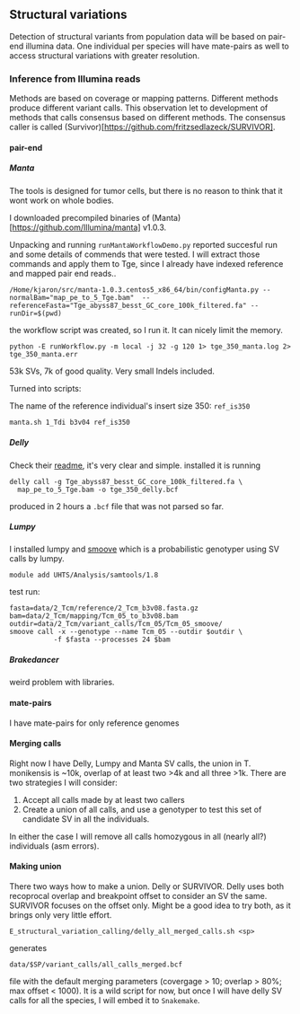 ## Structural variations

Detection of structural variants from population data will be based on pair-end illumina data.
One individual per species will have mate-pairs as well to access structural variations
with greater resolution.

### Inference from Illumina reads

Methods are based on coverage or mapping patterns. Different methods produce different variant calls. This observation let to development of methods that calls consensus based on different methods. The consensus caller is called (Survivor)[https://github.com/fritzsedlazeck/SURVIVOR].

#### pair-end

##### Manta

The tools is designed for tumor cells, but there is no reason to think that it wont work on whole bodies.

I downloaded precompiled binaries of (Manta)[https://github.com/Illumina/manta] v1.0.3.

Unpacking and running `runMantaWorkflowDemo.py` reported succesful run and some details of commends that were tested. I will extract those commands and apply them to Tge, since I already have indexed reference and mapped pair end reads..

```
/Home/kjaron/src/manta-1.0.3.centos5_x86_64/bin/configManta.py --normalBam="map_pe_to_5_Tge.bam"  --referenceFasta="Tge_abyss87_besst_GC_core_100k_filtered.fa" --runDir=$(pwd)
```

the workflow script was created, so I run it. It can nicely limit the memory.

```
python -E runWorkflow.py -m local -j 32 -g 120 1> tge_350_manta.log 2> tge_350_manta.err
```

53k SVs, 7k of good quality. Very small Indels included.

Turned into scripts:

The name of the reference individual's insert size 350: `ref_is350`

```bash
manta.sh 1_Tdi b3v04 ref_is350
```

##### Delly

Check their [readme](https://github.com/dellytools/delly#germline-sv-calling), it's very clear and simple. installed it is running

```
delly call -g Tge_abyss87_besst_GC_core_100k_filtered.fa \
  map_pe_to_5_Tge.bam -o tge_350_delly.bcf
```

produced in 2 hours a `.bcf` file that was not parsed so far.

##### Lumpy

I installed lumpy and [smoove](https://brentp.github.io/post/smoove/) which is a probabilistic genotyper using SV calls by lumpy.

```
module add UHTS/Analysis/samtools/1.8
```

test run:

```
fasta=data/2_Tcm/reference/2_Tcm_b3v08.fasta.gz
bam=data/2_Tcm/mapping/Tcm_05_to_b3v08.bam
outdir=data/2_Tcm/variant_calls/Tcm_05/Tcm_05_smoove/
smoove call -x --genotype --name Tcm_05 --outdir $outdir \
           -f $fasta --processes 24 $bam
```


##### Brakedancer

weird problem with libraries.

#### mate-pairs

I have mate-pairs for only reference genomes

#### Merging calls

Right now I have Delly, Lumpy and Manta SV calls, the union in T. monikensis is ~10k, overlap of at least two >4k and all three >1k. There are two strategies I will consider:

1. Accept all calls made by at least two callers
2. Create a union of all calls, and use a genotyper to test this set of candidate SV in all the individuals.

In either the case I will remove all calls homozygous in all (nearly all?) individuals (asm errors).

#### Making union

There two ways how to make a union. Delly or SURVIVOR. Delly uses both recoprocal overlap and breakpoint offset to consider an SV the same. SURVIVOR focuses on the offset only. Might be a good idea to try both, as it brings only very little effort.

```
E_structural_variation_calling/delly_all_merged_calls.sh <sp>
```

generates

```
data/$SP/variant_calls/all_calls_merged.bcf
```

file with the default merging parameters (covergage > 10; overlap > 80%; max offset < 1000). It is a wild script for now, but once I will have delly SV calls for all the species, I will embed it to `Snakemake`.